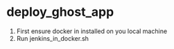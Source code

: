 # deploy_ghost_app

1. First ensure docker in installed on you local machine
2. Run jenkins_in_docker.sh
